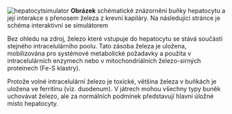 <div class="w3-row">
<div class="w3-half">

![hepatocytsimulator](hepatocytsimulator.png)
**Obrázek** schématické znázornění buňky hepatocytu a její interakce s přenosem železa z krevní kapiláry. Na následující stránce je schéma interaktivní se simulátorem
</div>
<div class="w3-half">
<div class="w3-justify w3-margin-left">

Bez ohledu na zdroj, železo které vstupuje do hepatocytu se stává součástí stejného intracelulárního poolu. Tato zásoba železa je uložena, mobilizována pro systémové metabolické požadavky a použita v intracelulárních enzymech nebo v mitochondriálních železo-sirných proteinech (Fe-S klastry).

Protože volné intracelulární železo je toxické, většina železa v buňkách je uložena ve ferritinu (viz. duodenum). V játrech mohou všechny typy buněk uchovávat železo, ale za normálních podmínek představují hlavní úložné místo hepatocyty.

<bdl-quiz id="q1" question="Přiřaďte:"
	  type="match"
	  terms="Volné železo <img src='image10.jpg' style='max-height:60px'></img> | Ferritin <img src='imageferritin.png' style='max-height:60px'></img> | Hemosiderin"
	  answers="Fe<sup>2+</sup> vstupující do buňky bez ohledu na zdroj je součástí stejného intracelulárního poolu.|skladuje většinu Fe<sup>3+</sup> kvůli toxicitě volného železa | Je to nerozpustný komplex složený z degradovaného ferritinu a velkých řetězců hydroxidu železitého.">
</bdl-quiz>
<bdl-quiz id="q2" question="Přiřaďte:"
	  type="match"
	  terms="Ferritin <img src='imageferritin.png' style='max-height:60px'></img> | Hemosiderin"
	  answers="skladuje většinu Fe<sup>3+</sup> a uvolňuje ho řízeně dle metabolických potřeb buňky | Během silného přetížení železem dojde ke kompletní saturaci ferritinu a zvyšuje se skladování v této formě. Velmi špatně se uvolňuje železo pro potřeby metabolismu.">
</bdl-quiz>
<bdl-quiz id="q3" question="Přiřaďte:"
	  type="match"
	  terms="Ferritin <img src='imageferritin.png' style='max-height:60px'></img> | Hemosiderin"
	  answers="Vyskytuje se v buňkách i v plasmě| Jen v buňkách">
</bdl-quiz>
<bdl-quiz id="q4" question="Přiřaďte:"
	  type="match"
	  terms="Ferritin <img src='imageferritin.png' style='max-height:60px'></img> | Hemosiderin"
	  answers="Hlavně v hepatocytech, srdečních buňkách, makrofágách| Hlavně v makrofázích, gliových buňkách, epitelu jater, ledvin a buňkách retikuloendoteliálního systému">
</bdl-quiz>
<bdl-quiz-control ids="q1,q2,q3,q4"></bdl-quiz-control>

</div>
</div>
</div>

